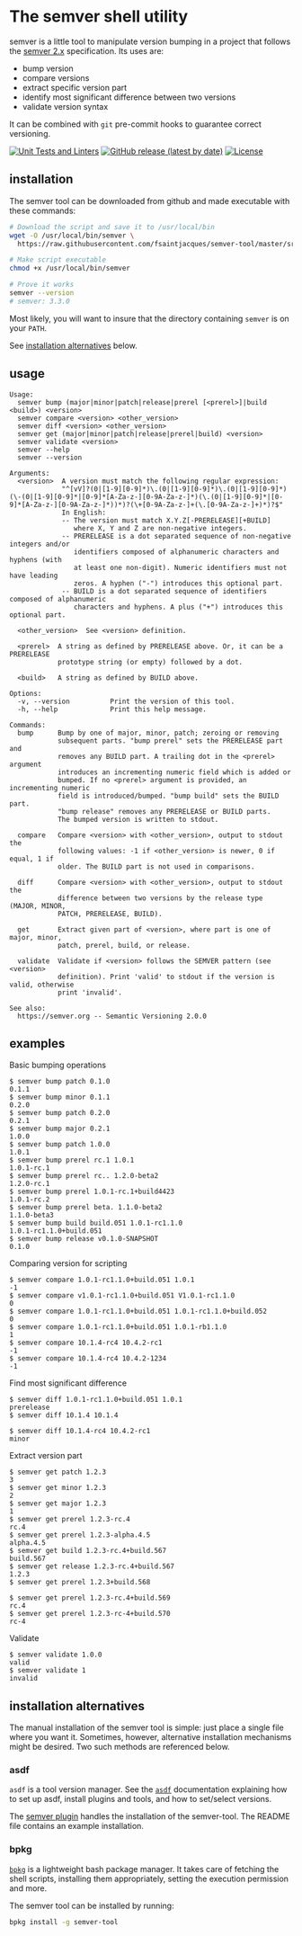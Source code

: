 The semver shell utility
========================

semver is a little tool to manipulate version bumping in a project that
follows the [semver 2.x][semver] specification. Its uses are:

  - bump version
  - compare versions
  - extract specific version part
  - identify most significant difference between two versions
  - validate version syntax

It can be combined with `git` pre-commit hooks to guarantee correct versioning.

[semver]: https://github.com/mojombo/semver

[![Unit Tests and Linters](https://github.com/fsaintjacques/semver-tool/actions/workflows/ci.yaml/badge.svg)](https://github.com/fsaintjacques/semver-tool/actions/workflows/ci.yaml)
[![GitHub release (latest by date)](https://img.shields.io/github/v/release/fsaintjacques/semver-tool)](https://github.com/fsaintjacques/semver-tool/releases/latest)
[![License](https://shields.io/badge/license-Apache%202-blue)](https://github.com/fsaintjacques/semver-tool/blob/master/LICENSE)

installation
-----

The semver tool can be downloaded from github and made executable with these commands:

```bash
# Download the script and save it to /usr/local/bin
wget -O /usr/local/bin/semver \
  https://raw.githubusercontent.com/fsaintjacques/semver-tool/master/src/semver

# Make script executable
chmod +x /usr/local/bin/semver

# Prove it works
semver --version
# semver: 3.3.0
```

Most likely, you will want to insure that the directory containing `semver` is on your `PATH`.

See [installation alternatives](#installation-alternatives) below.

usage
-----

```
Usage:
  semver bump (major|minor|patch|release|prerel [<prerel>]|build <build>) <version>
  semver compare <version> <other_version>
  semver diff <version> <other_version>
  semver get (major|minor|patch|release|prerel|build) <version>
  semver validate <version>
  semver --help
  semver --version

Arguments:
  <version>  A version must match the following regular expression:
             "^[vV]?(0|[1-9][0-9]*)\.(0|[1-9][0-9]*)\.(0|[1-9][0-9]*)(\-(0|[1-9][0-9]*|[0-9]*[A-Za-z-][0-9A-Za-z-]*)(\.(0|[1-9][0-9]*|[0-9]*[A-Za-z-][0-9A-Za-z-]*))*)?(\+[0-9A-Za-z-]+(\.[0-9A-Za-z-]+)*)?$"
             In English:
             -- The version must match X.Y.Z[-PRERELEASE][+BUILD]
                where X, Y and Z are non-negative integers.
             -- PRERELEASE is a dot separated sequence of non-negative integers and/or
                identifiers composed of alphanumeric characters and hyphens (with
                at least one non-digit). Numeric identifiers must not have leading
                zeros. A hyphen ("-") introduces this optional part.
             -- BUILD is a dot separated sequence of identifiers composed of alphanumeric
                characters and hyphens. A plus ("+") introduces this optional part.

  <other_version>  See <version> definition.

  <prerel>  A string as defined by PRERELEASE above. Or, it can be a PRERELEASE
            prototype string (or empty) followed by a dot.

  <build>   A string as defined by BUILD above.

Options:
  -v, --version          Print the version of this tool.
  -h, --help             Print this help message.

Commands:
  bump      Bump by one of major, minor, patch; zeroing or removing
            subsequent parts. "bump prerel" sets the PRERELEASE part and
            removes any BUILD part. A trailing dot in the <prerel> argument
            introduces an incrementing numeric field which is added or
            bumped. If no <prerel> argument is provided, an incrementing numeric
            field is introduced/bumped. "bump build" sets the BUILD part.
            "bump release" removes any PRERELEASE or BUILD parts.
            The bumped version is written to stdout.

  compare   Compare <version> with <other_version>, output to stdout the
            following values: -1 if <other_version> is newer, 0 if equal, 1 if
            older. The BUILD part is not used in comparisons.

  diff      Compare <version> with <other_version>, output to stdout the
            difference between two versions by the release type (MAJOR, MINOR,
            PATCH, PRERELEASE, BUILD).

  get       Extract given part of <version>, where part is one of major, minor,
            patch, prerel, build, or release.

  validate  Validate if <version> follows the SEMVER pattern (see <version>
            definition). Print 'valid' to stdout if the version is valid, otherwise
            print 'invalid'.

See also:
  https://semver.org -- Semantic Versioning 2.0.0
```

examples
--------

Basic bumping operations

    $ semver bump patch 0.1.0
    0.1.1
    $ semver bump minor 0.1.1
    0.2.0
    $ semver bump patch 0.2.0
    0.2.1
    $ semver bump major 0.2.1
    1.0.0
    $ semver bump patch 1.0.0
    1.0.1
    $ semver bump prerel rc.1 1.0.1
    1.0.1-rc.1
    $ semver bump prerel rc.. 1.2.0-beta2
    1.2.0-rc.1
    $ semver bump prerel 1.0.1-rc.1+build4423
    1.0.1-rc.2
    $ semver bump prerel beta. 1.1.0-beta2
    1.1.0-beta3
    $ semver bump build build.051 1.0.1-rc1.1.0
    1.0.1-rc1.1.0+build.051
    $ semver bump release v0.1.0-SNAPSHOT
    0.1.0

Comparing version for scripting

    $ semver compare 1.0.1-rc1.1.0+build.051 1.0.1
    -1
    $ semver compare v1.0.1-rc1.1.0+build.051 V1.0.1-rc1.1.0
    0
    $ semver compare 1.0.1-rc1.1.0+build.051 1.0.1-rc1.1.0+build.052
    0
    $ semver compare 1.0.1-rc1.1.0+build.051 1.0.1-rb1.1.0
    1
    $ semver compare 10.1.4-rc4 10.4.2-rc1
    -1
    $ semver compare 10.1.4-rc4 10.4.2-1234
    -1

Find most significant difference

    $ semver diff 1.0.1-rc1.1.0+build.051 1.0.1
    prerelease
    $ semver diff 10.1.4 10.1.4

    $ semver diff 10.1.4-rc4 10.4.2-rc1
    minor

Extract version part

    $ semver get patch 1.2.3
    3
    $ semver get minor 1.2.3
    2
    $ semver get major 1.2.3
    1
    $ semver get prerel 1.2.3-rc.4
    rc.4
    $ semver get prerel 1.2.3-alpha.4.5
    alpha.4.5
    $ semver get build 1.2.3-rc.4+build.567
    build.567
    $ semver get release 1.2.3-rc.4+build.567
    1.2.3
    $ semver get prerel 1.2.3+build.568

    $ semver get prerel 1.2.3-rc.4+build.569
    rc.4
    $ semver get prerel 1.2.3-rc-4+build.570
    rc-4

Validate

    $ semver validate 1.0.0
    valid
    $ semver validate 1
    invalid

installation alternatives
-------------------------

The manual installation of the semver tool is simple: just place a single file where you want it.
Sometimes,
however, alternative installation mechanisms might be desired. Two such methods are referenced below.

### asdf

`asdf` is a tool version manager.
See the [`asdf`](https://asdf-vm.com/) documentation explaining how to set up asdf, install plugins and tools, and how to set/select versions.

The [semver plugin](https://github.com/mathew-fleisch/asdf-semver) handles the installation of the semver-tool. The README file contains an example installation.

### bpkg

[`bpkg`](https://github.com/bpkg/bpkg) is a lightweight bash package manager.
It takes care of fetching the shell scripts, installing them appropriately,
setting the execution permission and more.

The semver tool can be installed by running:
```sh
bpkg install -g semver-tool
```

